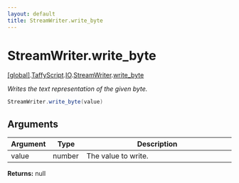 ```yaml
---
layout: default
title: StreamWriter.write_byte
---
```


# StreamWriter.write_byte

[\[global\]]({{site.baseurl}}/docs/).[TaffyScript]({{site.baseurl}}/docs/TaffyScript/).[IO]({{site.baseurl}}/docs/TaffyScript/IO/).[StreamWriter]({{site.baseurl}}/docs/TaffyScript/IO/StreamWriter/).[write_byte]({{site.baseurl}}/docs/TaffyScript/IO/StreamWriter/write_byte/)

_Writes the text representation of the given byte._

```cs
StreamWriter.write_byte(value)
```

## Arguments

<table>
  <col width="15%">
  <col width="15%">
  <thead>
    <tr>
      <th>Argument</th>
      <th>Type</th>
      <th>Description</th>
    </tr>
  </thead>
  <tbody>
    <tr>
      <td>value</td>
      <td>number</td>
      <td>The value to write.</td>
    </tr>
  </tbody>
</table>

**Returns:** null
